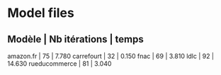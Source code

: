 Model files
===========

Modèle          | Nb itérations | temps
----------------------------------------------
amazon.fr       | 75            | 7.780
carrefourt      | 32            | 0.150
fnac            | 69            | 3.810
ldlc            | 92            | 14.630
rueducommerce   | 81            | 3.040
